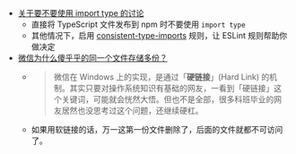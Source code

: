 - [关于要不要使用 import type 的讨论](https://x.com/cpojer/status/1794724802026180931/quotes)
	- 直接将 TypeScript 文件发布到 npm 时不要使用 `import type`
	- 其他情况下，启用 [consistent-type-imports](https://typescript-eslint.io/rules/consistent-type-imports/) 规则，让 ESLint 规则帮助你做决定
- [微信为什么傻乎乎的同一个文件存储多份？](https://mp.weixin.qq.com/s/3SkU62oF5pMAP7TxKQcP8Q)
	- > 微信在 Windows 上的实现，是通过「**硬链接**」(Hard Link) 的机制。其实只要对操作系统知识有基础的网友，一看到「硬链接」这个关键词，可能就会恍然大悟。但也不是全部，很多科班毕业的网友居然也没思考过这个问题，还继续硬杠。
	- 如果用软链接的话，万一这第一份文件删除了，后面的文件就都不可访问了。